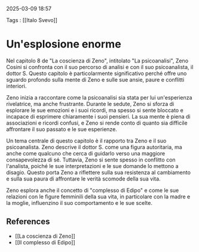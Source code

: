 2025-03-09 18:57

Tags : [[Italo Svevo]]

# Un'esplosione enorme

Nel capitolo 8 de "La coscienza di Zeno", intitolato "La psicoanalisi", Zeno Cosini si confronta con il suo percorso di analisi e con il suo psicoanalista, il dottor S. Questo capitolo è particolarmente significativo perché offre uno sguardo profondo sulla mente di Zeno e sulle sue ansie, paure e conflitti interiori.

Zeno inizia a raccontare come la psicoanalisi sia stata per lui un'esperienza rivelatrice, ma anche frustrante. Durante le sedute, Zeno si sforza di esplorare le sue emozioni e i suoi ricordi, ma spesso si sente bloccato e incapace di esprimere chiaramente i suoi pensieri. La sua mente è piena di associazioni e ricordi confusi, e Zeno si rende conto di quanto sia difficile affrontare il suo passato e le sue esperienze.

Un tema centrale di questo capitolo è il rapporto tra Zeno e il suo psicoanalista. Zeno descrive il dottor S. come una figura autoritaria, ma anche come qualcuno che cerca di guidarlo verso una maggiore consapevolezza di sé. Tuttavia, Zeno si sente spesso in conflitto con l'analista, poiché le sue interpretazioni e le sue domande lo mettono a disagio. Questo porta Zeno a riflettere sulla sua resistenza al cambiamento e sulla sua paura di affrontare le verità scomode della sua vita.

Zeno esplora anche il concetto di "complesso di Edipo" e come le sue relazioni con le figure femminili della sua vita, in particolare con la madre e la moglie, influenzino il suo comportamento e le sue scelte.
## References

- [[La coscienza di Zeno]]
- [[Il complesso di Edipo]]